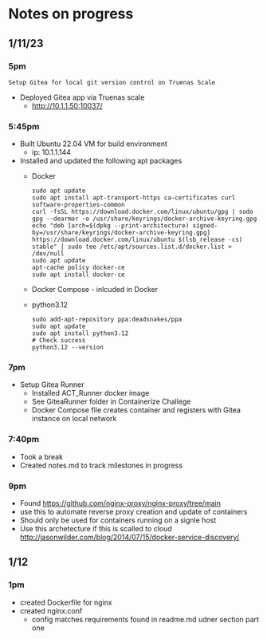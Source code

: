 # Notes on progress

## 1/11/23

### 5pm
    Setup Gitea for local git version control on Truenas Scale
 - Deployed Gitea app via Truenas scale
    - http://10.1.1.50:10037/

### 5:45pm  
   - Built Ubuntu 22.04 VM for build environment
     -  ip: 10.1.1.144
   - Installed and updated the following apt packages
       - Docker

            ```Text
            sudo apt update
            sudo apt install apt-transport-https ca-certificates curl software-properties-common
            curl -fsSL https://download.docker.com/linux/ubuntu/gpg | sudo gpg --dearmor -o /usr/share/keyrings/docker-archive-keyring.gpg
            echo "deb [arch=$(dpkg --print-architecture) signed-by=/usr/share/keyrings/docker-archive-keyring.gpg] https://download.docker.com/linux/ubuntu $(lsb_release -cs) stable" | sudo tee /etc/apt/sources.list.d/docker.list > /dev/null
            sudo apt update
            apt-cache policy docker-ce
            sudo apt install docker-ce
            ```

        - Docker Compose - inlcuded in Docker            
        - python3.12
            ```Text
            sudo add-apt-repository ppa:deadsnakes/ppa
            sudo apt update
            sudo apt install python3.12
            # Check success
            python3.12 --version
            ```
### 7pm
 - Setup Gitea Runner
    - Installed ACT_Runner docker image
    - See GiteaRunner folder in Containerize Challege
    - Docker Compose file creates container and registers with Gitea instance on local network

### 7:40pm
- Took a break
- Created notes.md to track milestones in progress

### 9pm
- Found https://github.com/nginx-proxy/nginx-proxy/tree/main
- use this to automate reverse proxy creation and update of containers
- Should only be used for containers running on a signle host
- Use this archetecture if this is scalled to cloud http://jasonwilder.com/blog/2014/07/15/docker-service-discovery/


## 1/12

### 1pm
- created Dockerfile for nginx
- created nginx.conf 
    - config matches requirements found in readme.md udner section part one 


